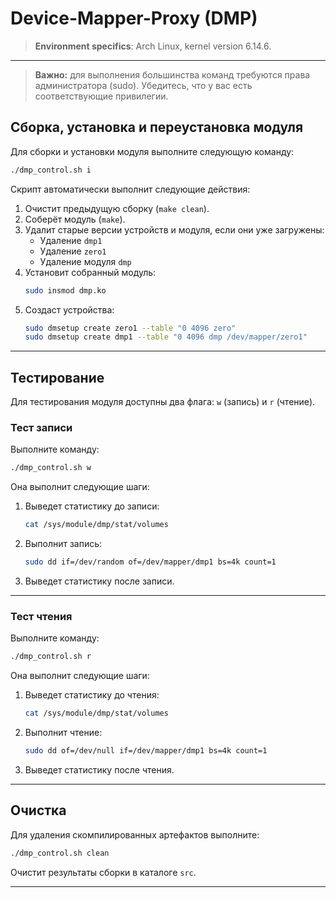 # Device-Mapper-Proxy (DMP) 
>  **Environment specifics**: Arch Linux, kernel version 6.14.6.
---
>  **Важно:** для выполнения большинства команд требуются права администратора (sudo). Убедитесь, что у вас есть соответствующие привилегии.

## Сборка, установка и переустановка модуля

Для сборки и установки модуля выполните следующую команду:

```bash
./dmp_control.sh i
```

Скрипт автоматически выполнит следующие действия:

1. Очистит предыдущую сборку (`make clean`).
2. Соберёт модуль (`make`).
3. Удалит старые версии устройств и модуля, если они уже загружены:
   - Удаление `dmp1`
   - Удаление `zero1`
   - Удаление модуля `dmp`
4. Установит собранный модуль:
   ```bash
   sudo insmod dmp.ko
   ```
5. Создаст устройства:
   ```bash
   sudo dmsetup create zero1 --table "0 4096 zero"
   sudo dmsetup create dmp1 --table "0 4096 dmp /dev/mapper/zero1"
   ```

---

## Тестирование

Для тестирования модуля доступны два флага: `w` (запись) и `r` (чтение).

### Тест записи

Выполните команду:

```bash
./dmp_control.sh w
```

Она выполнит следующие шаги:

1. Выведет статистику до записи:
   ```bash
   cat /sys/module/dmp/stat/volumes
   ```
2. Выполнит запись:
   ```bash
   sudo dd if=/dev/random of=/dev/mapper/dmp1 bs=4k count=1
   ```
3. Выведет статистику после записи.

---

### Тест чтения

Выполните команду:

```bash
./dmp_control.sh r
```

Она выполнит следующие шаги:

1. Выведет статистику до чтения:
   ```bash
   cat /sys/module/dmp/stat/volumes
   ```
2. Выполнит чтение:
   ```bash
   sudo dd of=/dev/null if=/dev/mapper/dmp1 bs=4k count=1
   ```
3. Выведет статистику после чтения.

---

## Очистка

Для удаления скомпилированных артефактов выполните:

```bash
./dmp_control.sh clean
```

Очистит результаты сборки в каталоге `src`.

---

